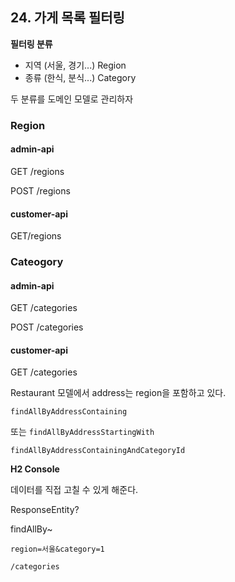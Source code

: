 ## 24. 가게 목록 필터링

**필터링 분류**

* 지역 (서울, 경기...) Region
* 종류 (한식, 분식...) Category

두 분류를 도메인 모델로 관리하자

### Region

#### admin-api

GET /regions

POST /regions

#### customer-api

GET/regions

### Cateogory

#### admin-api

GET /categories

POST /categories

#### customer-api

GET /categories



Restaurant 모델에서 address는 region을 포함하고 있다.

`findAllByAddressContaining`

또는 `findAllByAddressStartingWith`

`findAllByAddressContainingAndCategoryId`

**H2 Console**

데이터를 직접 고칠 수 있게 해준다.



ResponseEntity?

findAllBy~



`region=서울&category=1`

`/categories`

